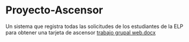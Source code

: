 # Proyecto-Ascensor
Un sistema que registra todas las solicitudes de los estudiantes de la ELP para obtener una tarjeta de ascensor
[trabajo grupal web.docx](https://github.com/FranklinConde10/Proyecto-Ascensor/files/11369183/trabajo.grupal.web.docx)
